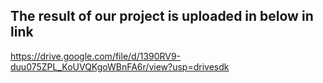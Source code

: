 ## The result of our project is uploaded in below in link

https://drive.google.com/file/d/1390RV9-duu075ZPL_KoUVQKgoWBnFA6r/view?usp=drivesdk
